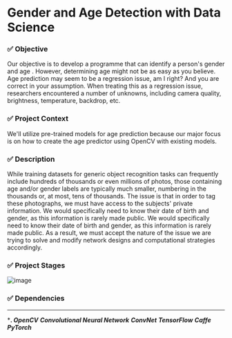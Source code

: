 # Gender and Age Detection with Data Science
### ✅ Objective

Our objective is to develop a programme that can identify a person's gender and age . However, determining age might not be as easy as you believe. Age prediction may seem to be a regression issue, am I right? And you are correct in your assumption. When treating this as a regression issue, researchers encountered a number of unknowns, including camera quality, brightness, temperature, backdrop, etc.

### ✅ Project Context

We'll utilize pre-trained models for age prediction because our major focus is on how to create the age predictor using OpenCV with existing models.

### ✅ Description 

While training datasets for generic object recognition tasks can frequently include hundreds of thousands or even millions of photos, those containing age and/or gender labels are typically much smaller, numbering in the thousands or, at most, tens of thousands. The issue is that in order to tag these photographs, we must have access to the subjects' private information. We would specifically need to know their date of birth and gender, as this information is rarely made public. We would specifically need to know their date of birth and gender, as this information is rarely made public. As a result, we must accept the nature of the issue we are trying to solve and modify network designs and computational strategies accordingly.

### ✅ Project Stages

![image](https://user-images.githubusercontent.com/84402100/213842034-bec998c6-a574-4e4e-a1b9-0b4de20d73f1.png)

### ✅ Dependencies

***
***. *OpenCV***
***Convolutional Neural Network***
***ConvNet***
***TensorFlow***
***Caffe***
***PyTorch***


